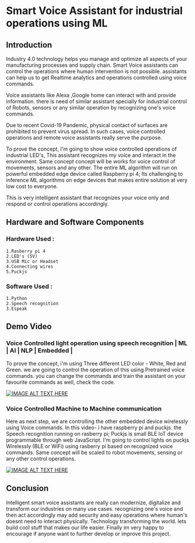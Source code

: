 # Smart Voice Assistant for industrial operations using ML

## Introduction

Industry 4.0 technology helps you manage and optimize all aspects of your manufacturing processes and supply chain. Smart Voice assistants can control the operations where human intervention is not possible. assistants can help us to get Realtime analytics and operations controlled using voice commands.

Voice assistants like Alexa ,Google home can interact with and provide information. there is need of similar assistant specially for industrial control of Robots, sensors or any similar operation by recognizing one's voice commands.

Due to recent Covid-19 Pandemic, physical contact of surfaces are prohibited to prevent virus spread. In such cases, voice controlled operations and remote voice assistants really serve the purpose.

To prove the concept, I'm going to show voice controlled operations of industrial LED's, This assistant recognizes my voice and interact in the environment. Same concept concept will be works for voice control of movements, sensors and any other.
The entire ML algorithm will run on powerful embedded edge device called Raspberry pi 4; Its challenging to inference ML algorithms on edge devices that makes entire solution at very low cost to everyone.

This is very intelligent assistant that recognizes your voice only and respond or control operations accordingly.

## Hardware and Software Components

### Hardware Used :  
	1.Rasberry pi 4
	2.LED's (5V)
	3.USB Mic or Headset
	4.Connecting wires
	5.Puckjs

### Software Used :
	1.Python
	2.Speech recognition
	3.Espeak

## Demo Video

### Voice Controlled light operation using speech recognition | ML | AI | NLP | Embedded |

To prove the concept, i'm using Three different LED color - White, Red and Green. we are going to control the operation of this using Pretrained voice commands. you can change the commands and train the assistant on your favourite commands as well, check the code.

[![IMAGE ALT TEXT HERE](https://img.youtube.com/vi/bYNDH9V-Lr4/0.jpg)](https://www.youtube.com/watch?v=bYNDH9V-Lr4)

### Voice Controlled Machine to Machine communication

Here as next step, we are controlling the other embedded device wirelessly using Voice commands. In this video- i have raspberry pi and puckjs. the Speech recognition running on rasberry pi; Puckjs is small BLE IoT device programmable through web JavaScript. I'm going to control lights on puckjs Wirelessly (BLE or WiFi) using rasberry pi based on recognized voice commands. Same concept will be scaled to robot movements, sensing or any other control operations.


[![IMAGE ALT TEXT HERE](https://img.youtube.com/vi/n2wm5fRIsK4/0.jpg)](https://www.youtube.com/watch?v=n2wm5fRIsK4)


## Conclusion

Intelligent smart voice assistants are really can modernize, digitalize and transform our industries on many use cases. recognizing one's voice and then act accordingly may add security and easy operations where human's doesnt need to interact physically. Technology transforming the world. lets build cool stuff that makes our life easier. Finally im very happy to encourage if anyone want to further develop or improve this project.




